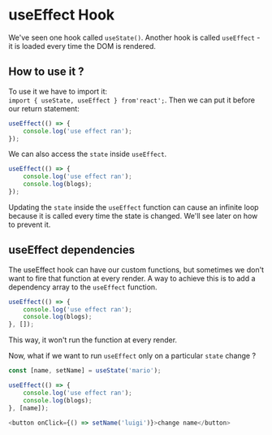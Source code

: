 # useEffect Hook

We've seen one hook called `useState()`. Another hook is called `useEffect` - it is loaded every time the DOM is rendered.

## How to use it ?

To use it we have to import it: `import { useState, useEffect } from'react';`. Then we can put it before our return statement:

```javascript
useEffect(() => {
    console.log('use effect ran');
});
```

We can also access the `state` inside `useEffect`.

```javascript
useEffect(() => {
    console.log('use effect ran');
    console.log(blogs);
});
```

Updating the `state` inside the `useEffect` function can cause an infinite loop because it is called every time the state is changed. We'll see later on how to prevent it.

## useEffect dependencies

The useEffect hook can have our custom functions, but sometimes we don't want to fire that function at every render. A way to achieve this is to add a dependency array to the `useEffect` function.

```javascript
useEffect(() => {
    console.log('use effect ran');
    console.log(blogs);
}, []);
```

This way, it won't run the function at every render.

Now, what if we want to run `useEffect` only on a particular `state` change ?

```javascript
const [name, setName] = useState('mario');

useEffect(() => {
    console.log('use effect ran');
    console.log(blogs);
}, [name]);

<button onClick={() => setName('luigi')}>change name</button>
```
